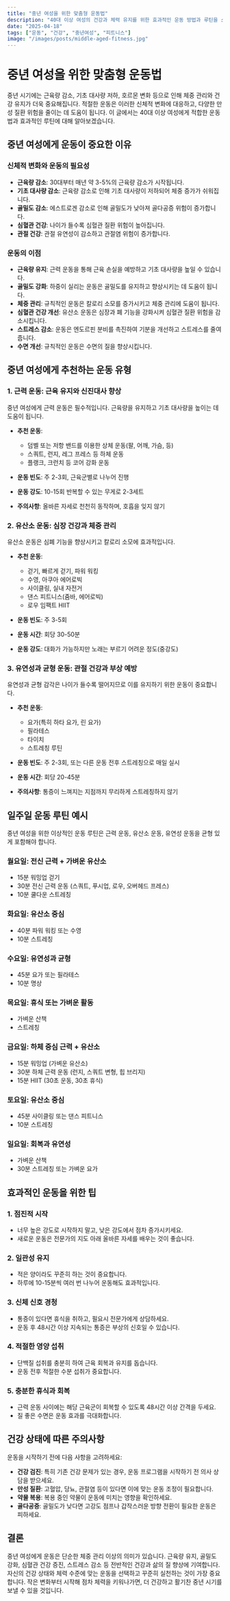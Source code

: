 ```yaml
---
title: "중년 여성을 위한 맞춤형 운동법"
description: "40대 이상 여성의 건강과 체력 유지를 위한 효과적인 운동 방법과 루틴을 소개합니다."
date: "2025-04-18"
tags: ["운동", "건강", "중년여성", "피트니스"]
image: "/images/posts/middle-aged-fitness.jpg"
---
```


# 중년 여성을 위한 맞춤형 운동법

중년 시기에는 근육량 감소, 기초 대사량 저하, 호르몬 변화 등으로 인해 체중 관리와 건강 유지가 더욱 중요해집니다. 적절한 운동은 이러한 신체적 변화에 대응하고, 다양한 만성 질환 위험을 줄이는 데 도움이 됩니다. 이 글에서는 40대 이상 여성에게 적합한 운동법과 효과적인 루틴에 대해 알아보겠습니다.

## 중년 여성에게 운동이 중요한 이유

### 신체적 변화와 운동의 필요성

- **근육량 감소**: 30대부터 매년 약 3-5%의 근육량 감소가 시작됩니다.
- **기초 대사량 감소**: 근육량 감소로 인해 기초 대사량이 저하되어 체중 증가가 쉬워집니다.
- **골밀도 감소**: 에스트로겐 감소로 인해 골밀도가 낮아져 골다공증 위험이 증가합니다.
- **심혈관 건강**: 나이가 들수록 심혈관 질환 위험이 높아집니다.
- **관절 건강**: 관절 유연성이 감소하고 관절염 위험이 증가합니다.

### 운동의 이점

- **근육량 유지**: 근력 운동을 통해 근육 손실을 예방하고 기초 대사량을 높일 수 있습니다.
- **골밀도 강화**: 하중이 실리는 운동은 골밀도를 유지하고 향상시키는 데 도움이 됩니다.
- **체중 관리**: 규칙적인 운동은 칼로리 소모를 증가시키고 체중 관리에 도움이 됩니다.
- **심혈관 건강 개선**: 유산소 운동은 심장과 폐 기능을 강화시켜 심혈관 질환 위험을 감소시킵니다.
- **스트레스 감소**: 운동은 엔도르핀 분비를 촉진하여 기분을 개선하고 스트레스를 줄여줍니다.
- **수면 개선**: 규칙적인 운동은 수면의 질을 향상시킵니다.

## 중년 여성에게 추천하는 운동 유형

### 1. 근력 운동: 근육 유지와 신진대사 향상

중년 여성에게 근력 운동은 필수적입니다. 근육량을 유지하고 기초 대사량을 높이는 데 도움이 됩니다.

- **추천 운동**: 
  - 덤벨 또는 저항 밴드를 이용한 상체 운동(팔, 어깨, 가슴, 등)
  - 스쿼트, 런지, 레그 프레스 등 하체 운동
  - 플랭크, 크런치 등 코어 강화 운동
  
- **운동 빈도**: 주 2-3회, 근육군별로 나누어 진행
- **운동 강도**: 10-15회 반복할 수 있는 무게로 2-3세트
- **주의사항**: 올바른 자세로 천천히 동작하며, 호흡을 잊지 않기

### 2. 유산소 운동: 심장 건강과 체중 관리

유산소 운동은 심폐 기능을 향상시키고 칼로리 소모에 효과적입니다.

- **추천 운동**: 
  - 걷기, 빠르게 걷기, 파워 워킹
  - 수영, 아쿠아 에어로빅
  - 사이클링, 실내 자전거
  - 댄스 피트니스(줌바, 에어로빅)
  - 로우 임팩트 HIIT
  
- **운동 빈도**: 주 3-5회
- **운동 시간**: 회당 30-50분
- **운동 강도**: 대화가 가능하지만 노래는 부르기 어려운 정도(중강도)

### 3. 유연성과 균형 운동: 관절 건강과 부상 예방

유연성과 균형 감각은 나이가 들수록 떨어지므로 이를 유지하기 위한 운동이 중요합니다.

- **추천 운동**: 
  - 요가(특히 하타 요가, 린 요가)
  - 필라테스
  - 타이치
  - 스트레칭 루틴
  
- **운동 빈도**: 주 2-3회, 또는 다른 운동 전후 스트레칭으로 매일 실시
- **운동 시간**: 회당 20-45분
- **주의사항**: 통증이 느껴지는 지점까지 무리하게 스트레칭하지 않기

## 일주일 운동 루틴 예시

중년 여성을 위한 이상적인 운동 루틴은 근력 운동, 유산소 운동, 유연성 운동을 균형 있게 포함해야 합니다.

### 월요일: 전신 근력 + 가벼운 유산소
- 15분 워밍업 걷기
- 30분 전신 근력 운동 (스쿼트, 푸시업, 로우, 오버헤드 프레스)
- 10분 쿨다운 스트레칭

### 화요일: 유산소 중심
- 40분 파워 워킹 또는 수영
- 10분 스트레칭

### 수요일: 유연성과 균형
- 45분 요가 또는 필라테스
- 10분 명상

### 목요일: 휴식 또는 가벼운 활동
- 가벼운 산책
- 스트레칭

### 금요일: 하체 중심 근력 + 유산소
- 15분 워밍업 (가벼운 유산소)
- 30분 하체 근력 운동 (런지, 스쿼트 변형, 힙 브리지)
- 15분 HIIT (30초 운동, 30초 휴식)

### 토요일: 유산소 중심
- 45분 사이클링 또는 댄스 피트니스
- 10분 스트레칭

### 일요일: 회복과 유연성
- 가벼운 산책
- 30분 스트레칭 또는 가벼운 요가

## 효과적인 운동을 위한 팁

### 1. 점진적 시작

- 너무 높은 강도로 시작하지 말고, 낮은 강도에서 점차 증가시키세요.
- 새로운 운동은 전문가의 지도 아래 올바른 자세를 배우는 것이 좋습니다.

### 2. 일관성 유지

- 적은 양이라도 꾸준히 하는 것이 중요합니다.
- 하루에 10-15분씩 여러 번 나누어 운동해도 효과적입니다.

### 3. 신체 신호 경청

- 통증이 있다면 휴식을 취하고, 필요시 전문가에게 상담하세요.
- 운동 후 48시간 이상 지속되는 통증은 부상의 신호일 수 있습니다.

### 4. 적절한 영양 섭취

- 단백질 섭취를 충분히 하여 근육 회복과 유지를 돕습니다.
- 운동 전후 적절한 수분 섭취가 중요합니다.

### 5. 충분한 휴식과 회복

- 근력 운동 사이에는 해당 근육군이 회복할 수 있도록 48시간 이상 간격을 두세요.
- 질 좋은 수면은 운동 효과를 극대화합니다.

## 건강 상태에 따른 주의사항

운동을 시작하기 전에 다음 사항을 고려하세요:

- **건강 검진**: 특히 기존 건강 문제가 있는 경우, 운동 프로그램을 시작하기 전 의사 상담을 받으세요.
- **만성 질환**: 고혈압, 당뇨, 관절염 등이 있다면 이에 맞는 운동 조정이 필요합니다.
- **약물 복용**: 복용 중인 약물이 운동에 미치는 영향을 확인하세요.
- **골다공증**: 골밀도가 낮다면 고강도 점프나 갑작스러운 방향 전환이 필요한 운동은 피하세요.

## 결론

중년 여성에게 운동은 단순한 체중 관리 이상의 의미가 있습니다. 근육량 유지, 골밀도 강화, 심혈관 건강 증진, 스트레스 감소 등 전반적인 건강과 삶의 질 향상에 기여합니다. 자신의 건강 상태와 체력 수준에 맞는 운동을 선택하고 꾸준히 실천하는 것이 가장 중요합니다. 작은 변화부터 시작해 점차 체력을 키워나가면, 더 건강하고 활기찬 중년 시기를 보낼 수 있을 것입니다. 